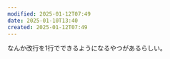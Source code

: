 ```yaml
---
modified: 2025-01-12T07:49
date: 2025-01-10T13:40
created: 2025-01-12T07:49
---
```


なんか改行を1行でできるようになるやつがあるらしい。


